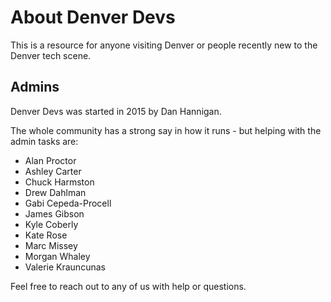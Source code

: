 # About Denver Devs

This is a resource for anyone visiting Denver or people recently new to the Denver tech scene.

## Admins
Denver Devs was started in 2015 by Dan Hannigan.

The whole community has a strong say in how it runs - but helping with the admin tasks are:

* Alan Proctor
* Ashley Carter
* Chuck Harmston
* Drew Dahlman
* Gabi Cepeda-Procell
* James Gibson
* Kyle Coberly
* Kate Rose
* Marc Missey
* Morgan Whaley
* Valerie Krauncunas

Feel free to reach out to any of us with help or questions.
